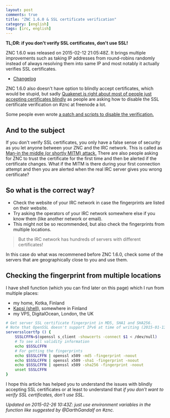 ```yaml
---
layout: post
comments: true
title: "ZNC 1.6.0 & SSL certificate verification"
category: [english]
tags: [irc, english]
---
```


**TL;DR: if you don't verify SSL certificates, don't use SSL!**

ZNC 1.6.0 was released on 2015-02-12 21:05:48Z. It brings multiple
improvements such as taking IP addresses from round-robins randomly instead
of always resolving them into same IP and most notably it actually verifies
SSL certificates.

* [Changelog](http://wiki.znc.in/ChangeLog/1.6.0)

ZNC 1.6.0 also doesn't have option to blindly accept certificates, which
would be stupid, but sadly
[Quakenet is right about most of people just accepting certificates blindly](https://www.quakenet.org/articles/99-trust-is-not-transitive-or-why-irc-over-ssl-is-pointless)
as people are asking how to disable the SSL certificate verification on
\#znc at freenode a lot.

Some people even wrote [a patch and scripts to disable the verification.](https://gist.github.com/KindOne-/52cfade7b937ee8b4c37)

And to the subject
------------------

If you don't verify SSL certificates, you only have a false sense of
security as you let anyone between your ZNC and the IRC network. This is
called as [Man-in the middle (or shortly MITM) attack.](https://en.wikipedia.org/wiki/Man-in-the-middle_attack)
There are also people asking for ZNC to trust the certificate for the
first time and then be alerted if the certificate changes. What if the
MITM is there during your first connection attempt and then you are
alerted when the real IRC server gives you wrong certificate?

So what is the correct way?
---------------------------

* Check the website of your IRC network in case the fingerprints are
  listed on their website.
* Try asking the operators of your IRC network somewhere else if you know
  them (like another network or email).
* This might not be so recommended, but also check the fingerprints from
  multiple locations.

> But the IRC network has hundreds of servers with different certificates!

In this case do what was recommened before ZNC 1.6.0, check some of the
servers that are geographically close to you and use them.

## Checking the fingerprint from multiple locations

I have shell function (which you can find later on this page) which I run
from multiple places:

* my home, Kotka, Finland
* [Kapsi (shell)](https://www.kapsi.fi/english.html), somewhere in Finland
* my VPS, DigitalOcean, London, the UK

```bash
# Get server SSL certificate fingerprint in MD5, SHA1 and SHA256.
# Note that OpenSSL doesn't support IPv6 at time of writing (2015-01-13).
serversslcertfp () {
    SSSLCFFN=$(openssl s_client -showcerts -connect $1 < /dev/null)
    # To see all validity information
    echo $SSSLCFFN
    # For getting the fingerprints
    echo $SSSLCFFN | openssl x509 -md5 -fingerprint -noout
    echo $SSSLCFFN | openssl x509 -sha1 -fingerprint -noout
    echo $SSSLCFFN | openssl x509 -sha256 -fingerprint -noout
    unset SSSLCFFN
}
```

I hope this article has helped you to understand the issues with blindly
accepting SSL certificates or at least to understand that *if you don't
want to verify SSL certificates, don't use SSL.*

*Updated on 2015-02-26 10:43Z: just use environment variables in the
function like suggested by @DarthGandalf on \#znc.*
